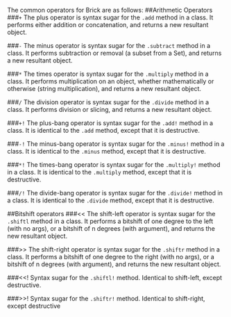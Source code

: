 The common operators for Brick are as follows:
##Arithmetic Operators
###`+`
The plus operator is syntax sugar for the `.add` method in a class. It performs either addition or concatenation, and returns a new resultant object.

###`-`
The minus operator is syntax sugar for the `.subtract` method in a class. It performs subtraction or removal (a subset from a Set), and returns a new resultant object.

###`*`
The times operator is syntax sugar for the `.multiply` method in a class. It performs multiplication on an object, whether mathematically or otherwise (string multiplication), and returns a new resultant object.

###`/`
The division operator is syntax sugar for the `.divide` method in a class. It performs division or slicing, and returns a new resultant object.

###`+!`
The plus-bang operator is syntax sugar for the `.add!` method in a class. It is identical to the `.add` method, except that it is destructive.

###`-!`
The minus-bang operator is syntax sugar for the `.minus!` method in a class. It is identical to the `.minus` method, except that it is destructive.

###`*!`
The times-bang operator is syntax sugar for the `.multiply!` method in a class. It is identical to the `.multiply` method, except that it is destructive.

###`/!`
The divide-bang operator is syntax sugar for the `.divide!` method in a class. It is identical to the `.divide` method, except that it is destructive.

##Bitshift operators
###<<
The shift-left operator is syntax sugar for the `.shiftl` method in a class. It performs a bitshift of one degree to the left (with no args), or a bitshift of n degrees (with argument), and returns the new resultant object.

###>>
The shift-right operator is syntax sugar for the `.shiftr` method in a class. It performs a bitshift of one degree to the right (with no args), or a bitshift of n degrees (with argument), and returns the new resultant object.

###<<!
Syntax sugar for the `.shiftl!` method. Identical to shift-left, except destructive.

###>>!
Syntax sugar for the `.shiftr!` method. Identical to shift-right, except destructive
